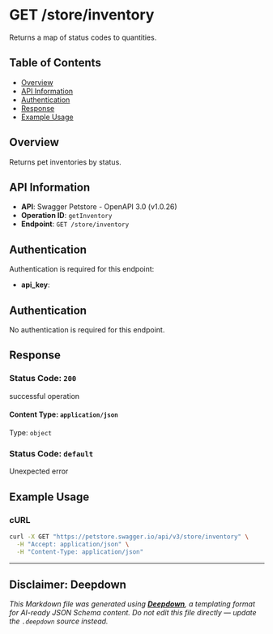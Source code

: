 # GET /store/inventory

Returns a map of status codes to quantities.

## Table of Contents

- [Overview](#overview)
- [API Information](#api-information)
- [Authentication](#authentication)
- [Response](#response)
- [Example Usage](#example-usage)

## Overview

Returns pet inventories by status.

## API Information

- **API**: Swagger Petstore - OpenAPI 3.0 (v1.0.26)
- **Operation ID**: `getInventory`
- **Endpoint**: `GET /store/inventory`

## Authentication

Authentication is required for this endpoint:

- **api_key**: 
## Authentication

No authentication is required for this endpoint.

## Response

### Status Code: `200`

successful operation


#### Content Type: `application/json`


Type: `object`
### Status Code: `default`

Unexpected error


## Example Usage

### cURL

```bash
curl -X GET "https://petstore.swagger.io/api/v3/store/inventory" \
  -H "Accept: application/json" \
  -H "Content-Type: application/json"
```

---

## Disclaimer: Deepdown

_This Markdown file was generated using [**Deepdown**](https://github.com/deepgram/deepdown), a templating format for AI-ready JSON Schema content._
_Do not edit this file directly — update the `.deepdown` source instead._